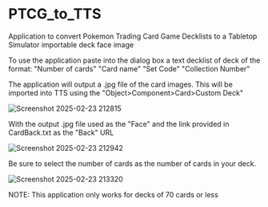 # PTCG_to_TTS
 Application to convert Pokemon Trading Card Game Decklists to a Tabletop Simulator importable deck face image

 To use the application paste into the dialog box a text decklist of deck of the format: 
 "Number of cards" "Card name" "Set Code" "Collection Number"

 The application will output a .jpg file of the card images. This will be imported into TTS using the "Object>Component>Card>Custom Deck"

 ![Screenshot 2025-02-23 212815](https://github.com/user-attachments/assets/93441a2d-7b7a-43bf-bda6-51965ae26e3b)

 With the output .jpg file used as the "Face" and the link provided in CardBack.txt as the "Back" URL

 ![Screenshot 2025-02-23 212942](https://github.com/user-attachments/assets/4d0550d6-5f45-447a-ac57-96a54a204ae4)

 Be sure to select the number of cards as the number of cards in your deck. 

 ![Screenshot 2025-02-23 213320](https://github.com/user-attachments/assets/c29a7ff5-658e-46ab-8081-0ce7f1754ae1)

 NOTE: This application only works for decks of 70 cards or less
